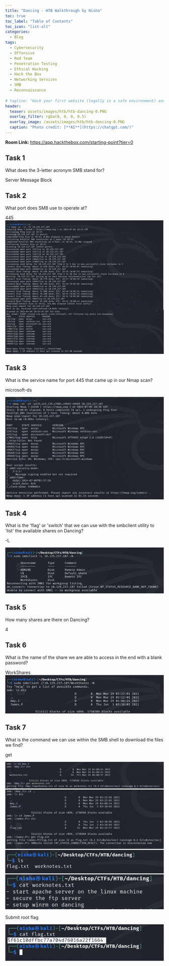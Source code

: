 ```yaml
---
title: "Dancing - HTB Walkthrough by Nisha"
toc: true
toc_label: "Table of Contents"
toc_icon: "list-alt"
categories:
  - Blog
tags:
  - Cybersecurity
  - Offensive
  - Red Team
  - Penetration Testing
  - Ethical Hacking
  - Hack the Box
  - Networking Services
  - SMB
  - Reconnaissance
  
# tagline: "Hack your first website (legally in a safe environment) and experience an ethical hacker's job."
header:
  teaser: assets/images/htb/htb-dancing-0.PNG 
  overlay_filter: rgba(0, 0, 0, 0.5)
  overlay_image: /assets/images/htb/htb-dancing-0.PNG
  caption: "Photo credit: [**AI**](https://chatgpt.com/)"
---
```

<strong> Room Link: </strong>  <a href="https://app.hackthebox.com/starting-point?tier=0" target="_blank">https://app.hackthebox.com/starting-point?tier=0</a>

## Task 1 
What does the 3-letter acronym SMB stand for? </br>

Server Message Block

## Task 2 
What port does SMB use to operate at?</br>

445
<img src="/assets/images/htb/htb-dancing-1.png">


## Task 3 

What is the service name for port 445 that came up in our Nmap scan?</br>

microsoft-ds

<img src="/assets/images/htb/htb-dancing-2.png">

## Task 4

What is the 'flag' or 'switch' that we can use with the smbclient utility to 'list' the available shares on Dancing? </br>

-L

<img src="/assets/images/htb/htb-dancing-3.png">

## Task 5

How many shares are there on Dancing? </br>

4

## Task 6

What is the name of the share we are able to access in the end with a blank password?  </br>

WorkShares
<img src="/assets/images/htb/htb-dancing-4.png">




## Task 7

What is the command we can use within the SMB shell to download the files we find?  </br>

get

<img src="/assets/images/htb/htb-dancing-5.png">

<img src="/assets/images/htb/htb-dancing-6.png">

<img src="/assets/images/htb/htb-dancing-7.png">


<img src="/assets/images/htb/htb-dancing-8.png">


Submit root flag



<img src="/assets/images/htb/htb-dancing-9.png">



